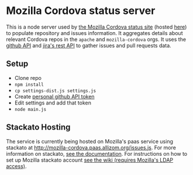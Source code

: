 # Mozilla Cordova status server

This is a node server used by [the Mozilla Cordova status site](https://github.com/mozilla-cordova/mozilla-cordova.github.io) (hosted [here](http://mozilla-cordova.github.io/status/index.html)) to
populate repository and issues information. It aggregates details about relevant Cordova repos in the `apache` and `mozilla-cordova` orgs.
It uses the [github API](https://developer.github.com/v3/) and [jira's rest API](https://docs.atlassian.com/jira/REST/latest/) to gather issues and pull requests data.

## Setup
* Clone repo
* ``npm install``
* ``cp settings-dist.js settings.js``
* Create [personal github API token](https://github.com/blog/1509-personal-api-tokens)
* Edit settings and add that token
* ``node main.js``


## Stackato Hosting

The service is currently being hosted on Mozilla's paas service using stackato at http://mozilla-cordova.paas.allizom.org/issues.js.
For more information on stackato, [see the documentation](https://api.paas.allizom.org/docs/). For instructions on how to set up
Mozilla stackato account [see the wiki (requires Mozilla's LDAP access)](https://mana.mozilla.org/wiki/pages/viewpage.action?pageId=30081453).
